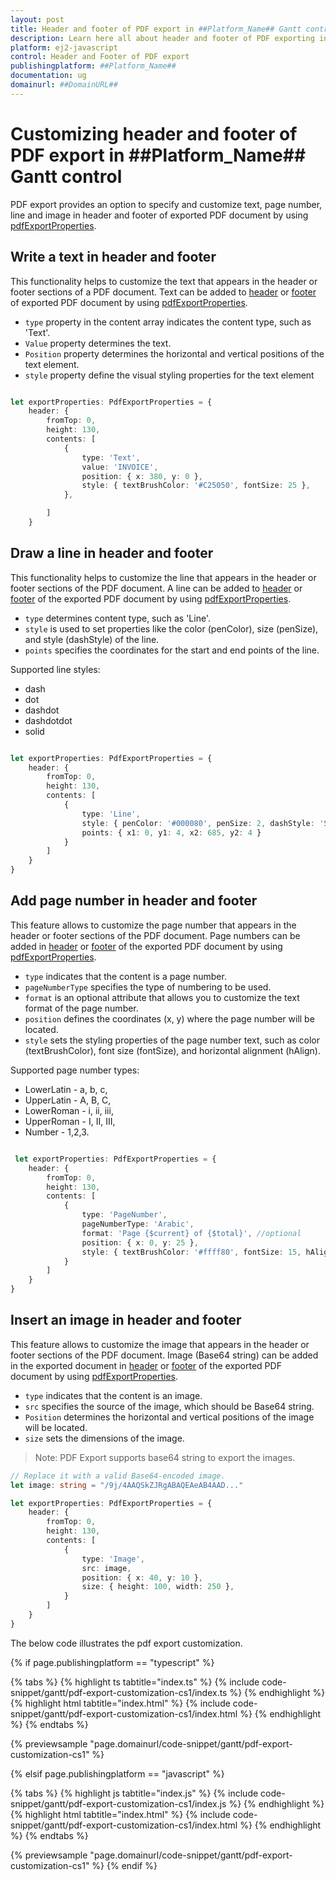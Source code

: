 ```yaml
---
layout: post
title: Header and footer of PDF export in ##Platform_Name## Gantt control | Syncfusion
description: Learn here all about header and footer of PDF exporting in Syncfusion ##Platform_Name## Gantt control of Syncfusion Essential JS 2 and more.
platform: ej2-javascript
control: Header and Footer of PDF export 
publishingplatform: ##Platform_Name##
documentation: ug
domainurl: ##DomainURL##
---
```


# Customizing header and footer of PDF export in ##Platform_Name## Gantt control

PDF export provides an option to specify and customize text, page number, line and image in header and footer of exported PDF document by using [pdfExportProperties](https://helpej2.syncfusion.com/documentation/api/gantt/pdfExportProperties/).

## Write a text in header and footer

This functionality helps to customize the text that appears in the header or footer sections of a PDF document. Text can be added to [header](https://helpej2.syncfusion.com/documentation/api/gantt/pdfHeader/) or [footer](https://helpej2.syncfusion.com/documentation/api/gantt/pdfFooter/) of exported PDF document by using [pdfExportProperties](https://helpej2.syncfusion.com/documentation/api/gantt/pdfExportProperties/).

* `type` property in the content array indicates the content type, such as 'Text'.
* `Value` property determines the text. 
* `Position` property determines the horizontal and vertical positions of the text element.
* `style` property define the visual styling properties for the text element

```ts

let exportProperties: PdfExportProperties = {
    header: {
        fromTop: 0,
        height: 130,
        contents: [
            {
                type: 'Text',
                value: 'INVOICE',
                position: { x: 380, y: 0 },
                style: { textBrushColor: '#C25050', fontSize: 25 },
            },

        ]
    }

```

## Draw a line in header and footer

This functionality helps to customize the line that appears in the header or footer sections of the PDF document. A line can be added to [header](https://helpej2.syncfusion.com/documentation/api/gantt/pdfHeader/) or [footer](https://helpej2.syncfusion.com/documentation/api/gantt/pdfFooter/) of the exported PDF document by using [pdfExportProperties](https://helpej2.syncfusion.com/documentation/api/gantt/pdfExportProperties/).

* `type` determines content type, such as 'Line'.
* `style` is used to set properties like the color (penColor), size (penSize), and style (dashStyle) of the line.
* `points` specifies the coordinates for the start and end points of the line.

Supported line styles:
* dash
* dot
* dashdot
* dashdotdot
* solid

```ts

let exportProperties: PdfExportProperties = {
    header: {
        fromTop: 0,
        height: 130,
        contents: [
            {
                type: 'Line',
                style: { penColor: '#000080', penSize: 2, dashStyle: 'Solid' },
                points: { x1: 0, y1: 4, x2: 685, y2: 4 }
            }
        ]
    }
}

```

## Add page number in header and footer

This feature allows to customize the page number that appears in the header or footer sections of the PDF document. Page numbers can be added in [header](https://helpej2.syncfusion.com/documentation/api/gantt/pdfHeader/) or [footer](https://helpej2.syncfusion.com/documentation/api/gantt/pdfFooter/) of the exported PDF document by using [pdfExportProperties](https://helpej2.syncfusion.com/documentation/api/gantt/pdfExportProperties/).

* `type` indicates that the content is a page number.
* `pageNumberType` specifies the type of numbering to be used.
* `format` is an optional attribute that allows you to customize the text format of the page number.
* `position` defines the coordinates (x, y) where the page number will be located.
* `style` sets the styling properties of the page number text, such as color (textBrushColor), font size (fontSize), and horizontal alignment (hAlign).

Supported page number types:
* LowerLatin - a, b, c,
* UpperLatin - A, B, C,
* LowerRoman - i, ii, iii,
* UpperRoman - I, II, III,
* Number - 1,2,3.

```ts

 let exportProperties: PdfExportProperties = {
    header: {
        fromTop: 0,
        height: 130,
        contents: [
            {
                type: 'PageNumber',
                pageNumberType: 'Arabic',
                format: 'Page {$current} of {$total}', //optional
                position: { x: 0, y: 25 },
                style: { textBrushColor: '#ffff80', fontSize: 15, hAlign: 'Center' }
            }
        ]
    }
}

```

## Insert an image in header and footer

This feature allows to customize the image that appears in the header or footer sections of the PDF document. Image (Base64 string) can be added in the exported document in [header](https://helpej2.syncfusion.com/documentation/api/gantt/pdfHeader/) or [footer](https://helpej2.syncfusion.com/documentation/api/gantt/pdfFooter/) of the exported PDF document by using [pdfExportProperties](https://helpej2.syncfusion.com/documentation/api/gantt/pdfExportProperties/).

* `type` indicates that the content is an image.
* `src` specifies the source of the image, which should be Base64 string. 
* `Position` determines the horizontal and vertical positions of the image will be located.
* `size` sets the dimensions of the image.

>Note: PDF Export supports base64 string to export the images.

```ts
// Replace it with a valid Base64-encoded image.
let image: string = "/9j/4AAQSkZJRgABAQEAeAB4AAD..." 

let exportProperties: PdfExportProperties = {
    header: {
        fromTop: 0,
        height: 130,
        contents: [
            {
                type: 'Image',
                src: image,
                position: { x: 40, y: 10 },
                size: { height: 100, width: 250 },
            }
        ]
    }
}

```

The below code illustrates the pdf export customization.

{% if page.publishingplatform == "typescript" %}

 {% tabs %}
{% highlight ts tabtitle="index.ts" %}
{% include code-snippet/gantt/pdf-export-customization-cs1/index.ts %}
{% endhighlight %}
{% highlight html tabtitle="index.html" %}
{% include code-snippet/gantt/pdf-export-customization-cs1/index.html %}
{% endhighlight %}
{% endtabs %}
        
{% previewsample "page.domainurl/code-snippet/gantt/pdf-export-customization-cs1" %}

{% elsif page.publishingplatform == "javascript" %}

{% tabs %}
{% highlight js tabtitle="index.js" %}
{% include code-snippet/gantt/pdf-export-customization-cs1/index.js %}
{% endhighlight %}
{% highlight html tabtitle="index.html" %}
{% include code-snippet/gantt/pdf-export-customization-cs1/index.html %}
{% endhighlight %}
{% endtabs %}

{% previewsample "page.domainurl/code-snippet/gantt/pdf-export-customization-cs1" %}
{% endif %}

